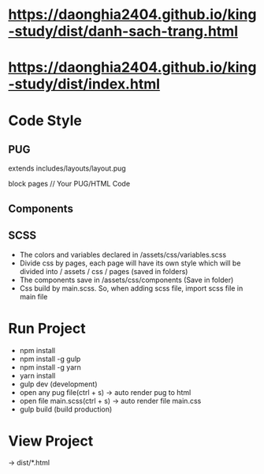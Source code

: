 # https://daonghia2404.github.io/king-study/dist/danh-sach-trang.html
# https://daonghia2404.github.io/king-study/dist/index.html

# Code Style

## PUG
extends includes/layouts/layout.pug

block pages
  // Your PUG/HTML Code

## Components

## SCSS
- The colors and variables declared in /assets/css/variables.scss
- Divide css by pages, each page will have its own style which will be divided into / assets / css / pages (saved in folders)
- The components save in /assets/css/components (Save in folder)
- Css build by main.scss. So, when adding scss file, import scss file in main file

# Run Project
- npm install
- npm install -g gulp
- npm install -g yarn
- yarn install
- gulp dev (development)
- open any pug file(ctrl + s) ->  auto render pug to html
- open file main.scss(ctrl + s) ->  auto render file main.css
- gulp build (build production)

# View Project
-> dist/*.html
